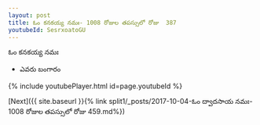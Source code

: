 ```yaml
---
layout: post
title: ఓం కనకయ్య నమః- 1008 రోజుల తపస్సులో రోజు  387
youtubeId: SesrxoatoGU
---
```

 
 
 ఓం కనకయ్య నమః  
 
 -  ఎవరు బంగారం 
 
  
 
  
 
 
 
 
 
 


{% include youtubePlayer.html id=page.youtubeId %}
 
[Next]({{ site.baseurl }}{% link  split1/_posts/2017-10-04-ఓం ద్వాదసాయ నమః- 1008 రోజుల తపస్సులో రోజు  459.md%})
 
